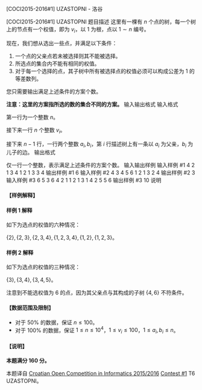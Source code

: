 



[COCI2015-2016#1] UZASTOPNI - 洛谷














[COCI2015-2016#1] UZASTOPNI
题目描述
这里有一棵有 $n$ 个点的树，每一个树上的节点有一个权值，即为 $v_i$，以 $1$ 为根，点以 $1\sim n$ 编号。

现在，我们想从选出一些点，并满足以下条件：

1. 一个点的父亲点若未被选择则其不能被选择。
1. 所选点的集合内不能有相同的权值。
1. 对于每一个选择的点，其子树中所有被选择点的权值必须可以构成公差为 $1$ 的等差数列。

您只需要输出满足上述条件的方案个数。

**注意：这里的方案指所选的数的集合不同的方案。**
输入输出格式
输入格式

第一行为一个整数 $n$。

接下来一行 $n$ 个整数 $v_i$。

接下来 $n-1$ 行，一行两个整数 $a_i,b_i$，第 $i$ 行描述树上有一条以 $a_i$ 为父亲，$b_i$ 为儿子的边。 
输出格式

仅一行一个整数，表示满足上述条件的方案个数。
输入输出样例
输入样例 #1
4
2 1 3 4
1 2
1 3
3 4 
输出样例 #1
6
输入样例 #2
4
3 4 5 6
1 2
1 3
2 4
输出样例 #2
3
输入样例 #3
6
5 3 6 4 2 1
1 2
1 3
1 4
2 5
5 6 
输出样例 #3
10
说明
#### 【样例解释】
#### 样例 1 解释
如下为选点的权值的六种情况：

$\{2\},\{2,3\},\{2,3,4\},\{1,2,3,4\},\{1,2\},\{1,2,3\}$。

#### 样例 2 解释
如下为选点的权值的三种情况：

$\{3\},\{3,4\},\{3,4,5\}$。

注意到不能选权值为 $6$ 的点，因为其父亲点与其构成的子树 $\{4,6\}$ 不符条件。
#### 【数据范围及限制】
- 对于 $50\%$ 的数据，保证 $n\le 100$。
- 对于 $100\%$ 的数据，保证 $1\le n\le 10^4$，$1\le v_i\le 100$，$1\le a_i,b_i\le n$。
#### 【说明】
**本题满分 $160$ 分。**

本题译自 [Croatian Open Competition in Informatics 2015/2016](https://hsin.hr/coci/archive/2015_2016) [Contest #1](https://hsin.hr/coci/archive/2015_2016/contest1_tasks.pdf) T6 UZASTOPNI。







